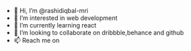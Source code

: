 - 👋 Hi, I’m @rashidiqbal-mri
- 👀 I’m interested in web development
- 🌱 I’m currently learning react
- 💞️ I’m looking to collaborate on dribbble,behance and github
- 📫 Reach me on 

<!---
rashidiqbal-mri/rashidiqbal-mri is a ✨ special ✨ repository because its `README.md` (this file) appears on your GitHub profile.
You can click the Preview link to take a look at your changes.
--->
